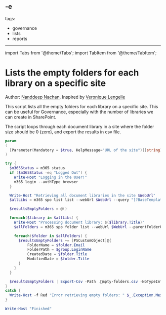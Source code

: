 -e <!-- DISCLAIMER: All secrets, passwords, and sensitive values in this document are examples only and not real credentials. -->
---
tags:
  - governance  
  - lists
  - reports
---

import Tabs from '@theme/Tabs';
import TabItem from '@theme/TabItem';

# Lists the empty folders for each library on a specific site

Author: [Nanddeep Nachan](https://github.com/nanddeepn), Inspired by [Veronique Lengelle](https://veronicageek.com/2020/find-empty-folders-in-spo)

This script lists all the empty folders for each library on a specific site. This can be useful for Governance, especially with the number of libraries we can create in SharePoint.

The script loops through each document library in a site where the folder size should be 0 (zero), and export the results in csv file.

<Tabs>
  <TabItem value="PowerShell">

  ```powershell
  param
  (
    [Parameter(Mandatory = $true, HelpMessage="URL of the site")][string] $WebUrl
  )

  try {
    $m365Status = m365 status
    if ($m365Status -eq "Logged Out") {
      Write-Host "Logging in the User!"
      m365 login --authType browser
    }

    Write-Host "Retrieving all document libraries in the site $WebUrl"
    $allLibs = m365 spo list list --webUrl $WebUrl --query "[?BaseTemplate == ``101``]" -o json | ConvertFrom-Json

    $resultsEmptyFolders = @()

    foreach($library in $allLibs) {
      Write-Host "Processing document library: $($library.Title)"
      $allFolders = m365 spo folder list --webUrl $WebUrl --parentFolderUrl $library.RootFolder.ServerRelativeUrl --fields "Name,ServerRelativeUrl,TimeCreated,CreatedBy,TimeLastModified" --recursive --filter "ItemCount eq 0" -o json | ConvertFrom-Json

      foreach($folder in $allFolders) {
        $resultsEmptyFolders += [PSCustomObject]@{              
            FolderName = $folder.Email
            FolderPath = $group.LoginName
            CreatedDate = $folder.Title
            ModifiedDate = $folder.Title
        }
      }
    }

    $resultsEmptyFolders | Export-Csv -Path .mpty-folders.csv -NoTypeInformation    
  }
  catch {
    Write-Host -f Red "Error retrieving empty folders: " $_.Exception.Message
  }

  Write-Host "Finished"
  ```

  </TabItem>
</Tabs>

